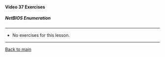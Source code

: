#### Video 37 Exercises

##### NetBIOS Enumeration

---

- No exercises for this lesson.

---

[Back to main](https://github.com/rot0xd/CBTNuggets/blob/master/CEHv9/README.md)

